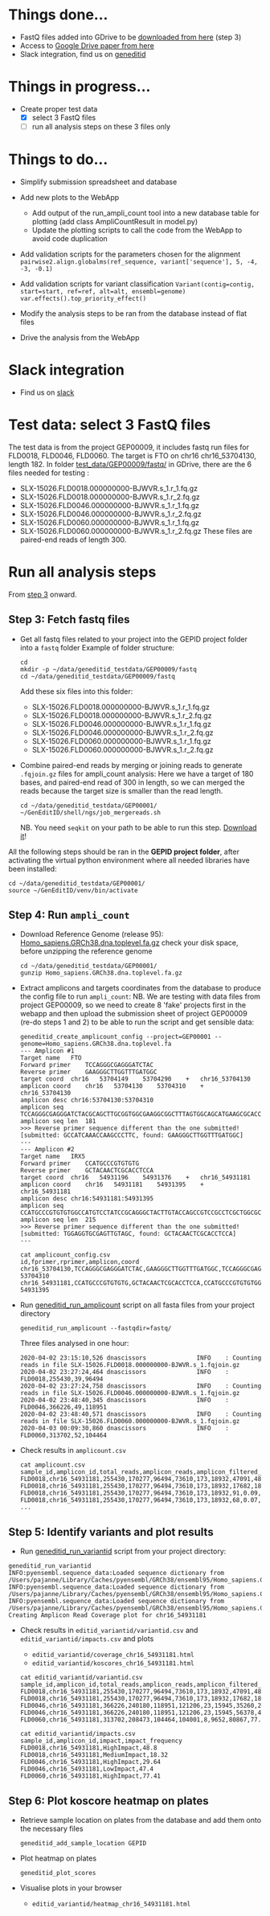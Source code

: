 # Things done...

- FastQ files added into GDrive to be [downloaded from here](https://drive.google.com/drive/folders/1MN_vzy3hjGOAnycwwtI53nrAuOaB5RJf?usp=sharing) (step 3)
- Access to [Google Drive paper from here](https://drive.google.com/drive/folders/1MQAmhxjuewH2gDoUkzXzz1wmgMK6CV7E?usp=sharing)
- Slack integration, find us on [geneditid](geneditid.slack.com)

# Things in progress...

- Create proper test data
  - [x] select 3 FastQ files
  - [ ] run all analysis steps on these 3 files only

# Things to do...

- Simplify submission spreadsheet and database
- Add new plots to the WebApp
  - Add output of the run_ampli_count tool into a new database table for plotting (add class AmpliCountResult in model.py)
  - Update the plotting scripts to call the code from the WebApp to avoid code duplication

- Add validation scripts for the parameters chosen for the alignment `pairwise2.align.globalms(ref_sequence, variant['sequence'], 5, -4, -3, -0.1)`
- Add validation scripts for variant classification `Variant(contig=contig, start=start, ref=ref, alt=alt, ensembl=genome)` `var.effects().top_priority_effect()`
- Modify the analysis steps to be ran from the database instead of flat files
- Drive the analysis from the WebApp

# Slack integration

- Find us on [slack](geneditid.slack.com)

# Test data: select 3 FastQ files

The test data is from the project GEP00009, it includes fastq run files for FLD0018, FLD0046, FLD0060.
The target is FTO on chr16 chr16_53704130, length 182.
In folder [test_data/GEP00009/fastq/](https://drive.google.com/drive/folders/1TCYqPAkrP6ju-lop_l2Ymb4lSsb1oHtq?usp=sharing) in GDrive, there are the 6 files needed for testing :
- SLX-15026.FLD0018.000000000-BJWVR.s_1.r_1.fq.gz
- SLX-15026.FLD0018.000000000-BJWVR.s_1.r_2.fq.gz
- SLX-15026.FLD0046.000000000-BJWVR.s_1.r_1.fq.gz
- SLX-15026.FLD0046.000000000-BJWVR.s_1.r_2.fq.gz
- SLX-15026.FLD0060.000000000-BJWVR.s_1.r_1.fq.gz
- SLX-15026.FLD0060.000000000-BJWVR.s_1.r_2.fq.gz
These files are paired-end reads of length 300.

# Run all analysis steps

From [step 3](https://geneditid.github.io/manual.html) onward.

## Step 3: Fetch fastq files

- Get all fastq files related to your project into the GEPID project folder into a `fastq` folder
Example of folder structure:
  ```
  cd
  mkdir -p ~/data/geneditid_testdata/GEP00009/fastq
  cd ~/data/geneditid_testdata/GEP00009/fastq
  ```
  Add these six files into this folder:
  - SLX-15026.FLD0018.000000000-BJWVR.s_1.r_1.fq.gz
  - SLX-15026.FLD0018.000000000-BJWVR.s_1.r_2.fq.gz
  - SLX-15026.FLD0046.000000000-BJWVR.s_1.r_1.fq.gz
  - SLX-15026.FLD0046.000000000-BJWVR.s_1.r_2.fq.gz
  - SLX-15026.FLD0060.000000000-BJWVR.s_1.r_1.fq.gz
  - SLX-15026.FLD0060.000000000-BJWVR.s_1.r_2.fq.gz

- Combine paired-end reads by merging or joining reads to generate `.fqjoin.gz` files for ampli_count analysis:
Here we have a target of 180 bases, and paired-end read of 300 in length, so we can merged the reads because the target size is smaller than the read length.
  ```
  cd ~/data/geneditid_testdata/GEP00001/
  ~/GenEditID/shell/ngs/job_mergereads.sh
  ```
  NB. You need `seqkit` on your path to be able to run this step. [Download it](https://bioinf.shenwei.me/seqkit/download/)!

All the following steps should be ran in the **GEPID project folder**, after activating the virtual python environment where all needed libraries have been installed:
```
cd ~/data/geneditid_testdata/GEP00001/
source ~/GenEditID/venv/bin/activate
```

## Step 4: Run `ampli_count`

- Download Reference Genome (release 95): [Homo_sapiens.GRCh38.dna.toplevel.fa.gz](ftp://ftp.ensembl.org/pub/release-95/fasta/homo_sapiens/dna/Homo_sapiens.GRCh38.dna.toplevel.fa.gz) check your disk space, before unzipping the reference genome
  ```
  cd ~/data/geneditid_testdata/GEP00001/
  gunzip Homo_sapiens.GRCh38.dna.toplevel.fa.gz
  ```

- Extract amplicons and targets coordinates from the database to produce the config file to run `ampli_count`:
  NB. We are testing with data files from project GEP00009, so we need to create 8 'fake' projects first in the webapp  and then upload the submission sheet of project GEP00009 (re-do steps 1 and 2) to be able to run the script and get sensible data:
  ```
  geneditid_create_amplicount_config --project=GEP00001 --genome=Homo_sapiens.GRCh38.dna.toplevel.fa
  --- Amplicon #1
  Target name	FTO
  Forward primer	TCCAGGGCGAGGGATCTAC
  Reverse primer	GAAGGGCTTGGTTTGATGGC
  target coord	chr16	53704149	53704290	+	chr16_53704130
  amplicon coord	chr16	53704130	53704310	+	chr16_53704130
  amplicon desc	chr16:53704130:53704310
  amplicon seq	TCCAGGGCGAGGGATCTACGCAGCTTGCGGTGGCGAAGGCGGCTTTAGTGGCAGCATGAAGCGCACCCCGACTGCCGAGGAACGAGAGCGCGAAGCTAAGGTATGTCGGGCTCCCGGGGCCTGGAGATCTTCGTGCGCTGTGAGCAAGGATCAGGGAACCGGAAGGGCTTGGTTTGATGGC
  amplicon seq len	181
  >>> Reverse primer sequence different than the one submitted! [submitted: GCCATCAAACCAAGCCCTTC, found: GAAGGGCTTGGTTTGATGGC]
  ---
  --- Amplicon #2
  Target name	IRX5
  Forward primer	CCATGCCCGTGTGTG
  Reverse primer	GCTACAACTCGCACCTCCA
  target coord	chr16	54931196	54931376	+	chr16_54931181
  amplicon coord	chr16	54931181	54931395	+	chr16_54931181
  amplicon desc	chr16:54931181:54931395
  amplicon seq	CCATGCCCGTGTGTGGCCATGTCCTATCCGCAGGGCTACTTGTACCAGCCGTCCGCCTCGCTGGCGCTCTACTCGTGCCCGGCGTACAGCACCAGCGTCATTTCGGGGCCCCGCACGGATGAGCTCGGCCGCTCTTCTTCGGGCTCCGCGTTCTCGCCCTACGCTGGCTCGACTGCCTTCACGGCGCCCTCGCCGGGCTACAACTCGCACCTCCA
  amplicon seq len	215
  >>> Reverse primer sequence different than the one submitted! [submitted: TGGAGGTGCGAGTTGTAGC, found: GCTACAACTCGCACCTCCA]
  ---
  ```

  ```
  cat amplicount_config.csv
  id,fprimer,rprimer,amplicon,coord
  chr16_53704130,TCCAGGGCGAGGGATCTAC,GAAGGGCTTGGTTTGATGGC,TCCAGGGCGAGGGATCTACGCAGCTTGCGGTGGCGAAGGCGGCTTTAGTGGCAGCATGAAGCGCACCCCGACTGCCGAGGAACGAGAGCGCGAAGCTAAGGTATGTCGGGCTCCCGGGGCCTGGAGATCTTCGTGCGCTGTGAGCAAGGATCAGGGAACCGGAAGGGCTTGGTTTGATGGC,chr16:53704130-53704310
  chr16_54931181,CCATGCCCGTGTGTG,GCTACAACTCGCACCTCCA,CCATGCCCGTGTGTGGCCATGTCCTATCCGCAGGGCTACTTGTACCAGCCGTCCGCCTCGCTGGCGCTCTACTCGTGCCCGGCGTACAGCACCAGCGTCATTTCGGGGCCCCGCACGGATGAGCTCGGCCGCTCTTCTTCGGGCTCCGCGTTCTCGCCCTACGCTGGCTCGACTGCCTTCACGGCGCCCTCGCCGGGCTACAACTCGCACCTCCA,chr16:54931181-54931395
  ```
- Run [geneditid_run_amplicount](https://github.com/GenEditID/GenEditID/blob/master/python/scripts/run_ampli_count.py) script on all fasta files from your project directory
  ```
  geneditid_run_amplicount --fastqdir=fastq/
  ```
  Three files analysed in one hour:
  ```
  2020-04-02 23:15:10,526 dnascissors              INFO    : Counting reads in file SLX-15026.FLD0018.000000000-BJWVR.s_1.fqjoin.gz
  2020-04-02 23:27:24,464 dnascissors              INFO    : FLD0018,255430,39,96494
  2020-04-02 23:27:24,758 dnascissors              INFO    : Counting reads in file SLX-15026.FLD0046.000000000-BJWVR.s_1.fqjoin.gz
  2020-04-02 23:48:40,345 dnascissors              INFO    : FLD0046,366226,49,118951
  2020-04-02 23:48:40,571 dnascissors              INFO    : Counting reads in file SLX-15026.FLD0060.000000000-BJWVR.s_1.fqjoin.gz
  2020-04-03 00:09:30,860 dnascissors              INFO    : FLD0060,313702,52,104464
  ```

- Check results in `amplicount.csv`
  ```
  cat amplicount.csv
  sample_id,amplicon_id,total_reads,amplicon_reads,amplicon_filtered_reads,amplicon_low_quality_reads,amplicon_primer_dimer_reads,amplicon_low_abundance_reads,variant_reads,variant_frequency,sequence
  FLD0018,chr16_54931181,255430,170277,96494,73610,173,18932,47091,48.80,CCATGCCCGTGTGTGGCCATGTCCTATCCGCAGGGCTACTTGTACCAGCCGTCCGCCTCGCTTGGCGCTCTACTCGTGCCCGGCGTACAGCACCAGCGTCATTTCGGGGCCCCGCACGGATGAGCTCGGCCGCTCTTCTTCGGGCTCCGCGTTCTCGCCCTACGCTGGCTCGACTGCCTTCACGGCGCCCTCGCCGGGCTACAACTCGCACCTCCA
  FLD0018,chr16_54931181,255430,170277,96494,73610,173,18932,17682,18.32,CCATGCCCGTGTGTGCCAATTATGGGACTTACCCACCCAGATTTAGACATAGGTCAGTGGAACTGACCCTAAGAAGAGGCAGCAATATAGGTAAGAATGAAAGCTAAGGCACATCTAACAGCCATCCATGGGTGGGGAGGGCTACAACTCGCACCTCCA
  FLD0018,chr16_54931181,255430,170277,96494,73610,173,18932,91,0.09,CCATGCCCGTGTGTGCCAATTATGGGACTTACCCACCCAGATTTAGACATAGGTCAGTGGAACTGACCCTAAGAAGAGGCAGCAATATAGATAAGAATGAAAGCTAAGGCACATCTAACAGCCATCCATGGGTGGGGAGGGCTACAACTCGCACCTCCA
  FLD0018,chr16_54931181,255430,170277,96494,73610,173,18932,68,0.07,CCATGCCCGTGTGTGGCCATGTCCCATCCGCAGGGCTACTTGTACCAGCCGTCCGCCTCGCTTGGCGCTCTACTCGTGCCCGGCGTACAGCACCAGCGTCATTTCGGGGCCCCGCACGGATGAGCTCGGCCGCTCTTCTTCGGGCTCCGCGTTCTCGCCCTACGCTGGCTCGACTGCCTTCACGGCGCCCTCGCCGGGCTACAACTCGCACCTCCA
  ...
  ```

## Step 5: Identify variants and plot results

- Run [geneditid_run_variantid](https://github.com/GenEditID/GenEditID/blob/master/python/scripts/run_variant_id.py) script from your project directory:
```
geneditid_run_variantid
INFO:pyensembl.sequence_data:Loaded sequence dictionary from /Users/pajanne/Library/Caches/pyensembl/GRCh38/ensembl95/Homo_sapiens.GRCh38.cdna.all.fa.gz.pickle
INFO:pyensembl.sequence_data:Loaded sequence dictionary from /Users/pajanne/Library/Caches/pyensembl/GRCh38/ensembl95/Homo_sapiens.GRCh38.ncrna.fa.gz.pickle
INFO:pyensembl.sequence_data:Loaded sequence dictionary from /Users/pajanne/Library/Caches/pyensembl/GRCh38/ensembl95/Homo_sapiens.GRCh38.pep.all.fa.gz.pickle
Creating Amplicon Read Coverage plot for chr16_54931181
```
- Check results in `editid_variantid/variantid.csv` and `editid_variantid/impacts.csv` and plots
  - `editid_variantid/coverage_chr16_54931181.html`
  - `editid_variantid/koscores_chr16_54931181.html`

  ```
  cat editid_variantid/variantid.csv
  sample_id,amplicon_id,total_reads,amplicon_reads,amplicon_filtered_reads,amplicon_low_quality_reads,amplicon_primer_dimer_reads,amplicon_low_abundance_reads,variant_reads,variant_frequency,sequence,variant_id,variant_type,variant_consequence,variant_score
  FLD0018,chr16_54931181,255430,170277,96494,73610,173,18932,47091,48.8,CCATGCCCGTGTGTGGCCATGTCCTATCCGCAGGGCTACTTGTACCAGCCGTCCGCCTCGCTTGGCGCTCTACTCGTGCCCGGCGTACAGCACCAGCGTCATTTCGGGGCCCCGCACGGATGAGCTCGGCCGCTCTTCTTCGGGCTCCGCGTTCTCGCCCTACGCTGGCTCGACTGCCTTCACGGCGCCCTCGCCGGGCTACAACTCGCACCTCCA,var1,Insertion,FrameShift,48.8
  FLD0018,chr16_54931181,255430,170277,96494,73610,173,18932,17682,18.32,CCATGCCCGTGTGTGCCAATTATGGGACTTACCCACCCAGATTTAGACATAGGTCAGTGGAACTGACCCTAAGAAGAGGCAGCAATATAGGTAAGAATGAAAGCTAAGGCACATCTAACAGCCATCCATGGGTGGGGAGGGCTACAACTCGCACCTCCA,var2,Insertion_Deletion_Mismatch,ComplexFrameShift,16.488
  FLD0046,chr16_54931181,366226,240180,118951,121206,23,15945,35260,29.64,CCATGCCCGTGTGTGGCCATGTCCTATCCGCAGGGCTACTTGTACCAGCCGTCCGCCTCGCTTGGCGCTCTACTCGTGCCCGGCGTACAGCACCAGCGTCATTTCGGGGCCCCGCACGGATGAGCTCGGCCGCTCTTCTTCGGGCTCCGCGTTCTCGCCCTACGCTGGCTCGACTGCCTTCACGGCGCCCTCGCCGGGCTACAACTCGCACCTCCA,var1,Insertion,FrameShift,29.64
  FLD0046,chr16_54931181,366226,240180,118951,121206,23,15945,56378,47.4,CCATGCCCGTGTGTGGCCATGTCCTATCCGCAGGGCTACTTGTACCAGCCGTCCGCCTCGCTCTACTCGTGCCCGGCGTACAGCACCAGCGTCATTTCGGGGCCCCGCACGGATGAGCTCGGCCGCTCTTCTTCGGGCTCCGCGTTCTCGCCCTACGCTGGCTCGACTGCCTTCACGGCGCCCTCGCCGGGCTACAACTCGCACCTCCA,var3,Deletion,Deletion,0.0
  FLD0060,chr16_54931181,313702,208473,104464,104001,8,9652,80867,77.41,CCATGCCCGTGTGTGGCCATGTCCTATCCGCAGGGCTACTTGTACCAGCCGTCCGCCTCGCTTGGCGCTCTACTCGTGCCCGGCGTACAGCACCAGCGTCATTTCGGGGCCCCGCACGGATGAGCTCGGCCGCTCTTCTTCGGGCTCCGCGTTCTCGCCCTACGCTGGCTCGACTGCCTTCACGGCGCCCTCGCCGGGCTACAACTCGCACCTCCA,var1,Insertion,FrameShift,77.41
  ```

  ```
  cat editid_variantid/impacts.csv
  sample_id,amplicon_id,impact,impact_frequency
  FLD0018,chr16_54931181,HighImpact,48.8
  FLD0018,chr16_54931181,MediumImpact,18.32
  FLD0046,chr16_54931181,HighImpact,29.64
  FLD0046,chr16_54931181,LowImpact,47.4
  FLD0060,chr16_54931181,HighImpact,77.41
  ```

## Step 6: Plot koscore heatmap on plates

- Retrieve sample location on plates from the database and add them onto the necessary files
  ```
  geneditid_add_sample_location GEPID
  ```

- Plot heatmap on plates
  ```
  geneditid_plot_scores
  ```

- Visualise plots in your browser
  - `editid_variantid/heatmap_chr16_54931181.html`
